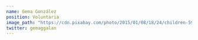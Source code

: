 ```yaml
---
name: Gema González
position: Voluntaria
image_path: "https://cdn.pixabay.com/photo/2015/01/08/18/24/children-593313_1280.jpg"
twitter: gemaggalan
---
```

